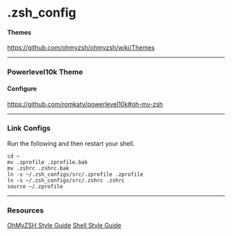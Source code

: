# .zsh_config

#### Themes

<a href="https://github.com/ohmyzsh/ohmyzsh/wiki/Themes">https://github.com/ohmyzsh/ohmyzsh/wiki/Themes</a>

---

### Powerlevel10k Theme

#### Configure

<a href="https://github.com/romkatv/powerlevel10k#oh-my-zsh">https://github.com/romkatv/powerlevel10k#oh-my-zsh</a>

---

### Link Configs

Run the following and then restart your shell.

```
cd ~
mv .zprofile .zprofile.bak
mv .zshrc .zshrc.bak
ln -s ~/.zsh_configs/src/.zprofile .zprofile
ln -s ~/.zsh_configs/src/.zshrc .zshrc
source ~/.zprofile
```

---

### Resources

<a href="https://github.com/ohmyzsh/ohmyzsh/wiki/Code-Style-Guide">OhMyZSH Style Guide</a>
<a href="https://google.github.io/styleguide/shellguide.html">Shell Style Guide</a>
